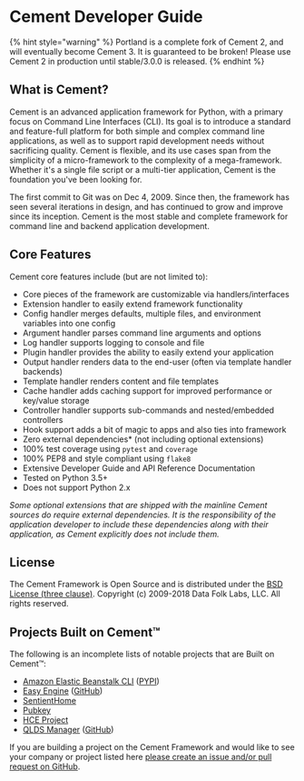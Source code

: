 # Cement Developer Guide

{% hint style="warning" %}
Portland is a complete fork of Cement 2, and will eventually become Cement 3. It is guaranteed to be broken! Please use Cement 2 in production until stable/3.0.0 is released.
{% endhint %}

## What is Cement?

Cement is an advanced application framework for Python, with a primary focus on Command Line Interfaces \(CLI\). Its goal is to introduce a standard and feature-full platform for both simple and complex command line applications, as well as to support rapid development needs without sacrificing quality. Cement is flexible, and its use cases span from the simplicity of a micro-framework to the complexity of a mega-framework. Whether it's a single file script or a multi-tier application, Cement is the foundation you've been looking for.

The first commit to Git was on Dec 4, 2009. Since then, the framework has seen several iterations in design, and has continued to grow and improve since its inception. Cement is the most stable and complete framework for command line and backend application development.

## Core Features

Cement core features include \(but are not limited to\):

* Core pieces of the framework are customizable via handlers/interfaces
* Extension handler to easily extend framework functionality
* Config handler merges defaults, multiple files, and environment variables into one config
* Argument handler parses command line arguments and options
* Log handler supports logging to console and file
* Plugin handler provides the ability to easily extend your application
* Output handler renders data to the end-user \(often via template handler backends\)
* Template handler renders content and file templates
* Cache handler adds caching support for improved performance or key/value storage
* Controller handler supports sub-commands and nested/embedded controllers
* Hook support adds a bit of magic to apps and also ties into framework
* Zero external dependencies\* \(not including optional extensions\)
* 100% test coverage using `pytest` and `coverage`
* 100% PEP8 and style compliant using `flake8`
* Extensive Developer Guide and API Reference Documentation
* Tested on Python 3.5+
* Does not support Python 2.x

_Some optional extensions that are shipped with the mainline Cement sources do require external dependencies. It is the responsibility of the application developer to include these dependencies along with their application, as Cement explicitly does not include them._

## License

The Cement Framework is Open Source and is distributed under the [BSD License \(three clause\)](https://opensource.org/licenses/BSD-3-Clause).  Copyright \(c\) 2009-2018 Data Folk Labs, LLC.  All rights reserved.

## Projects Built on Cement™

The following is an incomplete lists of notable projects that are Built on Cement™:

* [Amazon Elastic Beanstalk CLI](http://docs.aws.amazon.com/elasticbeanstalk/latest/dg/eb-cli3.html) \([PYPI](https://pypi.python.org/pypi/awsebcli)\)
* [Easy Engine](https://easyengine.io/) \([GitHub](https://github.com/EasyEngine/easyengine)\)
* [SentientHome](https://github.com/fxstein/SentientHome)
* [Pubkey](https://github.com/fxstein/pubkey)
* [HCE Project](http://hce-project.com/)
* [QLDS Manager](https://qlds-manager.readthedocs.io/en/stable/index.html) \([GitHub](https://github.com/rzeka/QLDS-Manager)\)

If you are building a project on the Cement Framework and would like to see your company or project listed here [please create an issue and/or pull request on GitHub](https://github.com/datafolklabs/cement/).

